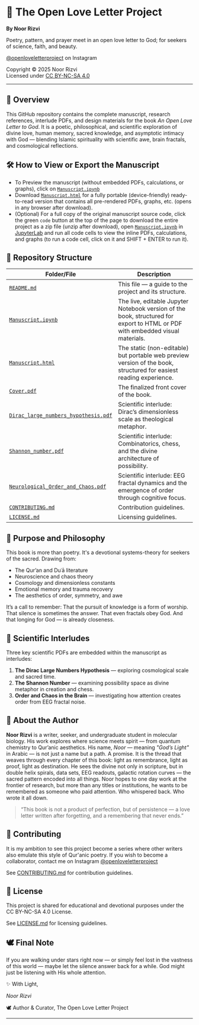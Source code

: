 # 🌌 The Open Love Letter Project
**By Noor Rizvi**

Poetry, pattern, and prayer meet in an open love letter to God; for seekers of science, faith, and beauty.

[@openloveletterproject](https://www.instagram.com/openloveletterproject) on Instagram

Copyright © 2025 Noor Rizvi  
Licensed under [CC BY-NC-SA 4.0](https://creativecommons.org/licenses/by-nc-sa/4.0/)

---

## 📖 Overview

This GitHub repository contains the complete manuscript, research references, interlude PDFs, and design materials for the book *An Open Love Letter to God*. It is a poetic, philosophical, and scientific exploration of divine love, human memory, sacred knowledge, and asymptotic intimacy with God — blending Islamic spirituality with scientific awe, brain fractals, and cosmological reflections.

## 🛠 How to View or Export the Manuscript

* To Preview the manuscript (without embedded PDFs, calculations, or graphs), click on [`Manuscript.ipynb`](./Manuscript.ipynb)
* Download [`Manuscript.html`](./Manuscript.html) for a fully portable (device-friendly) ready-to-read version that contains all pre-rendered PDFs, graphs, etc. (opens in any browser after download).
* (Optional) For a full copy of the original manuscript source code, click the green `code` button at the top of the page to download the entire project as a zip file (unzip after download), open [`Manuscript.ipynb`](./Manuscript.ipynb) in [JupyterLab](https://jupyter.org/) and run all code cells to view the inline PDFs, calculations, and graphs (to run a code cell, click on it and SHIFT + ENTER to run it).

## 📂 Repository Structure

| Folder/File                          | Description                                                                                                                   |
| ------------------------------------ | ----------------------------------------------------------------------------------------------------------------------------- |
| [`README.md`](./README.md)           | This file — a guide to the project and its structure.                                                                         |
| [`Manuscript.ipynb`](./Manuscript.ipynb) | The live, editable Jupyter Notebook version of the book, structured for export to HTML or PDF with embedded visual materials. |
| [`Manuscript.html`](./Manuscript.html) | The static (non-editable) but portable web preview version of the book, structured for easiest reading experience.          |
| [`Cover.pdf`](./Cover.pdf)           | The finalized front cover of the book.                                                                                        |
| [`Dirac_large_numbers_hypothesis.pdf`](./Dirac_large_numbers_hypothesis.pdf) | Scientific interlude: Dirac’s dimensionless scale as theological metaphor.            |
| [`Shannon_number.pdf`](./Shannon_number.pdf) | Scientific interlude: Combinatorics, chess, and the divine architecture of possibility.                               |
| [`Neurological_Order_and_Chaos.pdf`](./Neurological_Order_and_Chaos.pdf) | Scientific interlude: EEG fractal dynamics and the emergence of order through cognitive focus. |
| [`CONTRIBUTING.md`](./CONTRIBUTING.md) | Contribution guidelines.                                                                                                    |
| [`LICENSE.md`](./LICENSE.md)         | Licensing guidelines.                                                                                                         |

## 🌱 Purpose and Philosophy

This book is more than poetry. It's a devotional systems-theory for seekers of the sacred. Drawing from:

* The Qur’an and Duʿā literature
* Neuroscience and chaos theory
* Cosmology and dimensionless constants
* Emotional memory and trauma recovery
* The aesthetics of order, symmetry, and awe

It’s a call to remember:
That the pursuit of knowledge is a form of worship.
That silence is sometimes the answer.
That even fractals obey God.
And that longing for God — is already closeness.

## 🧠 Scientific Interludes

Three key scientific PDFs are embedded within the manuscript as interludes:

1. **The Dirac Large Numbers Hypothesis** — exploring cosmological scale and sacred time.
2. **The Shannon Number** — examining possibility space as divine metaphor in creation and chess.
3. **Order and Chaos in the Brain** — investigating how attention creates order from EEG fractal noise.

## 👤 About the Author

**Noor Rizvi** is a writer, seeker, and undergraduate student in molecular biology. His work explores where science meets spirit — from quantum chemistry to Qur’anic aesthetics. His name, *Noor* — meaning *"God’s Light"* in Arabic — is not just a name but a path. A promise. It is the thread that weaves through every chapter of this book: light as remembrance, light as proof, light as destination. He sees the divine not only in scripture, but in double helix spirals, data sets, EEG readouts, galactic rotation curves — the sacred pattern encoded into all things. Noor hopes to one day work at the frontier of research, but more than any titles or institutions, he wants to be remembered as someone who paid attention. Who whispered back. Who wrote it all down.

> “This book is not a product of perfection, but of persistence — a love letter written after forgetting, and a remembering that never ends.”

## 🤝 Contributing

It is my ambition to see this project become a series where other writers also emulate this style of Qur'anic poetry. If you wish to become a collaborator, contact me on Instagram [@openloveletterproject](https://www.instagram.com/openloveletterproject)

See [CONTRIBUTING.md](./CONTRIBUTING.md) for contribution guidelines.

## 📜 License

This project is shared for educational and devotional purposes under the CC BY-NC-SA 4.0 License.

See [LICENSE.md](./LICENSE.md) for licensing guidelines.

## 🕊️ Final Note

If you are walking under stars right now —
or simply feel lost in the vastness of this world —
maybe let the silence answer back for a while.
God might just be listening with His whole attention.

✨ With Light,

*Noor Rizvi*

🕊️ Author & Curator, The Open Love Letter Project

---
